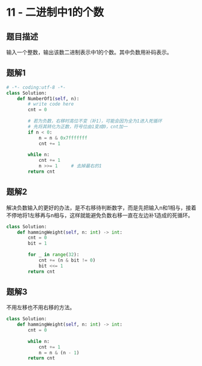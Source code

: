 # 11 - 二进制中1的个数

## 题目描述
输入一个整数，输出该数二进制表示中1的个数。其中负数用补码表示。

## 题解1
```python
# -*- coding:utf-8 -*-
class Solution:
    def NumberOf1(self, n):
        # write code here
        cnt = 0
 
        # 若为负数，右移时高位不变（补1），可能会因为全为1进入死循环
        # 先将其转化为正数，符号位由1变成0，cnt加一
        if n < 0:
            n = n & 0x7fffffff
            cnt += 1
 
        while n:
            cnt += 1
            n >>= 1		# 去掉最右的1
        return cnt
```


## 题解2
解决负数输入的更好的办法，是不右移待判断数字，而是先把输入n和1相与，接着不停地将1左移再与n相与，这样就能避免负数右移一直在左边补1造成的死循环。
```python
class Solution:
    def hammingWeight(self, n: int) -> int:
        cnt = 0
        bit = 1
        
        for _ in range(32):
            cnt += (n & bit != 0)
            bit <<= 1
        return cnt
```


## 题解3
不用左移也不用右移的方法。
```python
class Solution:
    def hammingWeight(self, n: int) -> int:
        cnt = 0
        
        while n:
            cnt += 1
            n = n & (n - 1)
        return cnt
```
